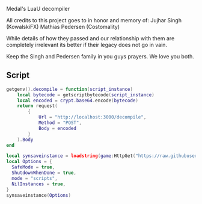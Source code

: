 Medal's LuaU decompiler

All credits to this project goes to in honor and memory of:
Jujhar Singh (KowalskiFX)
Mathias Pedersen (Costomality)

While details of how they passed and our relationship with them are completely irrelevant its better if their legacy 
does not go in vain. 

Keep the Singh and Pedersen family in you guys prayers.
We love you both.

## Script

```lua
getgenv().decompile = function(script_instance)
    local bytecode = getscriptbytecode(script_instance)
    local encoded = crypt.base64.encode(bytecode)
    return request(
        {
            Url = "http://localhost:3000/decompile",
            Method = "POST",
            Body = encoded
        }
    ).Body
end

local synsaveinstance = loadstring(game:HttpGet("https://raw.githubusercontent.com/luau/SynSaveInstance/main/saveinstance.luau"))()
local Options = {
  SafeMode = true,
  ShutdownWhenDone = true,
  mode = "scripts",
  NilInstances = true,
}
synsaveinstance(Options)
```
